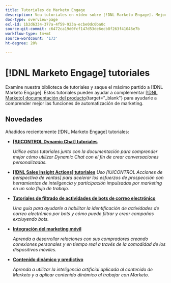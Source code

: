 ```yaml
---
title: Tutoriales de Marketo Engage
description: Vea tutoriales en vídeo sobre [!DNL Marketo Engage]. Mejore su comprensión sobre cómo utilizar las funciones de automatización de marketing y mucho más.
doc-type: overview-page
exl-id: 1b2d6334-377a-4f59-923a-ecbe0dc0ba0c
source-git-commit: c6472ca19d0fcf147d53de6ecb8f263f41046e7b
workflow-type: tm+mt
source-wordcount: '173'
ht-degree: 20%

---
```


# [!DNL Marketo Engage] tutoriales

Examine nuestra biblioteca de tutoriales y saque el máximo partido a [!DNL Marketo Engage]. Estos tutoriales pueden ayudar a complementar [[!DNL Marketo] documentación del producto](https://experienceleague.adobe.com/docs/marketo/using/home.html){target="_blank"} para ayudarle a comprender mejor las funciones de automatización de marketing.

<div id="whats-new-section">

## Novedades

Añadidos recientemente [!DNL Marketo Engage] tutoriales:

* **[[!UICONTROL Dynamic Chat]  tutoriales](dynamic-chat/dynamic-chat-overview.md)**

   _Utilice estos tutoriales junto con la documentación para comprender mejor cómo utilizar Dynamic Chat con el fin de crear conversaciones personalizadas._

* **[[!DNL Sales Insight Actions] tutoriales](/help/sales-insight-actions/overview.md)**
   _Uso [!UICONTROL Acciones de perspectiva de ventas] para acelerar los esfuerzos de prospección con herramientas de inteligencia y participación impulsadas por marketing en un solo flujo de trabajo._

* **[Tutoriales de filtrado de actividades de bots de correo electrónico](filtering-email-bot-activities/setup.md)**

   _Una guía para ayudarle a habilitar la identificación de actividades de correo electrónico por bots y cómo puede filtrar y crear campañas excluyendo bots._

* **[Integración del marketing móvil](cross-channel-marketing/mobile-marketing-learn.md)**

   _Aprenda a desarrollar relaciones con sus compradores creando conexiones personales y en tiempo real a través de la comodidad de los dispositivos móviles._

* **[Contenido dinámico y predictivo](email-marketing/dynamic-and-predictive-content-learn.md)**

   _Aprenda a utilizar la inteligencia artificial aplicada al contenido de Marketo y a aplicar contenido dinámico al trabajar con Marketo._

</div>
<div id="recs-overview-body-1"></div>
<div id="recs-overview-body-2"></div>
<div id="recs-overview-body-3"></div>
<div id="recs-overview-body-4"></div>
<div id="recs-overview-body-5"></div>
<div id="recs-overview-body-6"></div>

